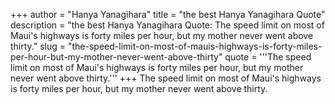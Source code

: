 +++
author = "Hanya Yanagihara"
title = "the best Hanya Yanagihara Quote"
description = "the best Hanya Yanagihara Quote: The speed limit on most of Maui's highways is forty miles per hour, but my mother never went above thirty."
slug = "the-speed-limit-on-most-of-mauis-highways-is-forty-miles-per-hour-but-my-mother-never-went-above-thirty"
quote = '''The speed limit on most of Maui's highways is forty miles per hour, but my mother never went above thirty.'''
+++
The speed limit on most of Maui's highways is forty miles per hour, but my mother never went above thirty.
